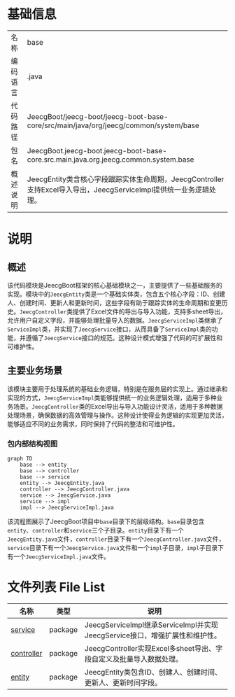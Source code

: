 # 基础信息

|      |      |
|------|------|
| 名称 | base |
| 编码语言 | .java |
| 代码路径 | JeecgBoot/jeecg-boot/jeecg-boot-base-core/src/main/java/org/jeecg/common/system/base |
| 包名 | JeecgBoot.jeecg-boot.jeecg-boot-base-core.src.main.java.org.jeecg.common.system.base |
| 概述说明 | JeecgEntity类含核心字段跟踪实体生命周期，JeecgController支持Excel导入导出，JeecgServiceImpl提供统一业务逻辑处理。 |

# 说明

## 概述
该代码模块是JeecgBoot框架的核心基础模块之一，主要提供了一些基础服务的实现。模块中的`JeecgEntity`类是一个基础实体类，包含五个核心字段：ID、创建人、创建时间、更新人和更新时间，这些字段有助于跟踪实体的生命周期和变更历史。`JeecgController`类提供了Excel文件的导出与导入功能，支持多sheet导出，允许用户自定义字段，并能够处理批量导入的数据。`JeecgServiceImpl`类继承了`ServiceImpl`类，并实现了`JeecgService`接口，从而具备了`ServiceImpl`类的功能，并遵循了`JeecgService`接口的规范。这种设计模式增强了代码的可扩展性和可维护性。

## 主要业务场景
该模块主要用于处理系统的基础业务逻辑，特别是在服务层的实现上。通过继承和实现的方式，`JeecgServiceImpl`类能够提供统一的业务逻辑处理，适用于多种业务场景。`JeecgController`类的Excel导出与导入功能设计灵活，适用于多种数据处理场景，确保数据的高效管理与操作。这种设计使得业务逻辑的实现更加灵活，能够适应不同的业务需求，同时保持了代码的整洁和可维护性。


### 包内部结构视图

```mermaid
graph TD
    base --> entity
    base --> controller
    base --> service
    entity --> JeecgEntity.java
    controller --> JeecgController.java
    service --> JeecgService.java
    service --> impl
    impl --> JeecgServiceImpl.java
```

该流程图展示了JeecgBoot项目中`base`目录下的层级结构。`base`目录包含`entity`、`controller`和`service`三个子目录。`entity`目录下有一个`JeecgEntity.java`文件，`controller`目录下有一个`JeecgController.java`文件，`service`目录下有一个`JeecgService.java`文件和一个`impl`子目录，`impl`子目录下有一个`JeecgServiceImpl.java`文件。

# 文件列表 File List

| 名称   | 类型  | 说明 |
|-------|------|-------------|
| [service](service/_module.md) | package | JeecgServiceImpl继承ServiceImpl并实现JeecgService接口，增强扩展性和维护性。 |
| [controller](controller/_module.md) | package | JeecgController实现Excel多sheet导出、字段自定义及批量导入数据处理。 |
| [entity](entity/_module.md) | package | JeecgEntity类包含ID、创建人、创建时间、更新人、更新时间字段。 |



